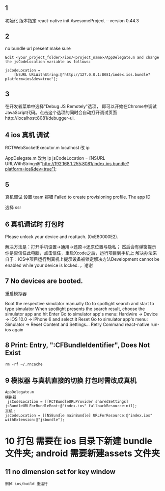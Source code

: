 

## 1

初始化  版本指定
react-native init AwesomeProject  --version 0.44.3





## 2

no bundle url present make sure

```
Edit <your_project_folder>/ios/<project_name>/AppDelegate.m and change the jsCodeLocation variable as follows:

jsCodeLocation =
    [NSURL URLWithString:@"http://127.0.0.1:8081/index.ios.bundle?platform=ios&dev=true"];
```



 ## 3

 在开发者菜单中选择"Debug JS Remotely"选项，
 即可以开始在Chrome中调试JavaScript代码。点击这个选项的同时会自动打开调试页面 http://localhost:8081/debugger-ui.




## 4 ios 真机 调试

RCTWebSocketExecutor.m
localhost 改 ip

AppDelegate.m   改为 ip
jsCodeLocation =   [NSURL URLWithString:@"http://192.168.1.255:8081/index.ios.bundle?platform=ios&dev=true"];



## 5
真机调试 设置 team 报错
Failed to create provisioning profile. The app ID

选择 ssr



## 6  真机调试时  打包时

Please unlock your device and reattach. (0xE80000E2).

解决方法是：打开手机设置->通用->还原->还原位置与隐私；
然后会有弹窗提示你是否信任此电脑，点击信任，重启Xcode之后，运行项目到手机上
解决办法来自于：iOS中项目运行到真机上提示设备被锁定解决方法Development cannot be enabled while your device is locked. ，谢谢





## 7  No devices are booted.

重启模拟器

Boot the respective simulator manually
Go to spotlight search and start to type simulator
When spotlight presents the search result, choose the simulator app and hit Enter
Go to simulator app's menu: Hardwire -> Device -> iOS 10.0 -> iPhone 6 and select it
Reset
Go to simulator app's menu: Simulator -> Reset Content and Settings...
Retry
Command react-native run-ios again



## 8 Print: Entry, ":CFBundleIdentifier", Does Not Exist
```
rm -rf ~/.rncache

```


## 9 模拟器 与真机直接的切换   打包时需改成真机

``` 
AppDelegate.m
模拟器
 jsCodeLocation = [[RCTBundleURLProvider sharedSettings] jsBundleURLForBundleRoot:@"index.ios" fallbackResource:nil];
真机：
jsCodeLocation = [[NSBundle mainBundle] URLForResource:@"index.ios" withExtension:@"jsbundle"];
```

# 10 打包 需要在 ios 目录下新建  bundle 文件夹; android 需要新建assets 文件夹


## 11 no dimension set for key window

```
删掉 ios/build 重运行
```